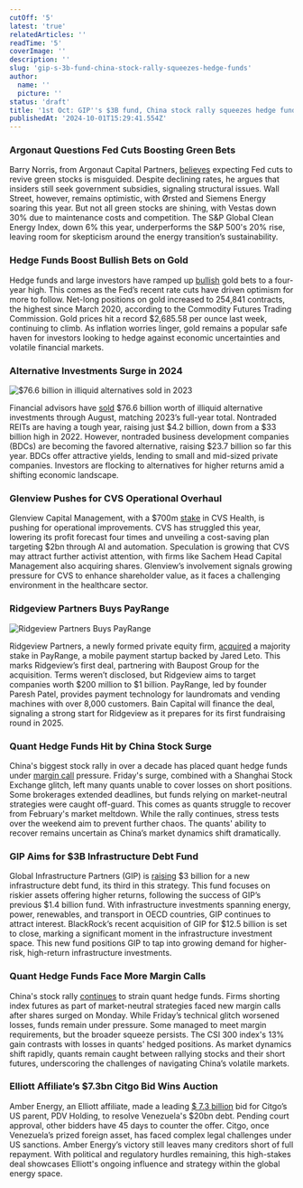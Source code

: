 ```yaml
---
cutOff: '5'
latest: 'true'
relatedArticles: ''
readTime: '5'
coverImage: ''
description: ''
slug: 'gip-s-3b-fund-china-stock-rally-squeezes-hedge-funds'
author:
  name: ''
  picture: ''
status: 'draft'
title: '1st Oct: GIP''s $3B fund, China stock rally squeezes hedge funds'
publishedAt: '2024-10-01T15:29:41.554Z'
---
```


### Argonaut Questions Fed Cuts Boosting Green Bets

Barry Norris, from Argonaut Capital Partners, [believes](https://www.hedgeweek.com/argonaut-betting-against-fed-cuts-reviving-green-bets/) expecting Fed cuts to revive green stocks is misguided. Despite declining rates, he argues that insiders still seek government subsidies, signaling structural issues. Wall Street, however, remains optimistic, with Ørsted and Siemens Energy soaring this year. But not all green stocks are shining, with Vestas down 30% due to maintenance costs and competition. The S&P Global Clean Energy Index, down 6% this year, underperforms the S&P 500's 20% rise, leaving room for skepticism around the energy transition’s sustainability.

### Hedge Funds Boost Bullish Bets on Gold

Hedge funds and large investors have ramped up [bullish](https://www.hedgeweek.com/hedge-funds-up-bullish-gold-bets-to-four-year-high/#:~:text=Bullish%20bets%20on%20gold%20by,to%20a%20report%20by%20Bloomberg.) gold bets to a four-year high. This comes as the Fed’s recent rate cuts have driven optimism for more to follow. Net-long positions on gold increased to 254,841 contracts, the highest since March 2020, according to the Commodity Futures Trading Commission. Gold prices hit a record $2,685.58 per ounce last week, continuing to climb. As inflation worries linger, gold remains a popular safe haven for investors looking to hedge against economic uncertainties and volatile financial markets.

### Alternative Investments Surge in 2024

![$76.6 billion in illiquid alternatives sold in 2023](/images/1st-oct--gips-3b-fund--china-stock-rally-squeezes-hedge-funds-a--1--U3ND.webp)

Financial advisors have [sold](https://www.investmentnews.com/alternatives/sales-of-alternative-investments-climbing-in-2024/257435#:~:text=%E2%80%9CFundraising%20in%20alternative%20investments%20through,chairman%20of%20Robert%20A.%20Stanger.) $76.6 billion worth of illiquid alternative investments through August, matching 2023’s full-year total. Nontraded REITs are having a tough year, raising just $4.2 billion, down from a $33 billion high in 2022. However, nontraded business development companies (BDCs) are becoming the favored alternative, raising $23.7 billion so far this year. BDCs offer attractive yields, lending to small and mid-sized private companies. Investors are flocking to alternatives for higher returns amid a shifting economic landscape.

### Glenview Pushes for CVS Operational Overhaul

Glenview Capital Management, with a $700m [stake](https://www.hedgeweek.com/glenview-wants-operational-improvements-at-cvs-health/) in CVS Health, is pushing for operational improvements. CVS has struggled this year, lowering its profit forecast four times and unveiling a cost-saving plan targeting $2bn through AI and automation. Speculation is growing that CVS may attract further activist attention, with firms like Sachem Head Capital Management also acquiring shares. Glenview’s involvement signals growing pressure for CVS to enhance shareholder value, as it faces a challenging environment in the healthcare sector.

### Ridgeview Partners Buys PayRange

![Ridgeview Partners Buys PayRange](/images/1st-oct--gips-3b-fund--china-stock-rally-squeezes-hedge-funds-b--1--g2Mj.webp)

Ridgeview Partners, a newly formed private equity firm, [acquired](https://www.bnnbloomberg.ca/investing/2024/09/30/private-equity-firm-ridgeview-buys-payrange-in-first-deal/) a majority stake in PayRange, a mobile payment startup backed by Jared Leto. This marks Ridgeview’s first deal, partnering with Baupost Group for the acquisition. Terms weren’t disclosed, but Ridgeview aims to target companies worth $200 million to $1 billion. PayRange, led by founder Paresh Patel, provides payment technology for laundromats and vending machines with over 8,000 customers. Bain Capital will finance the deal, signaling a strong start for Ridgeview as it prepares for its first fundraising round in 2025.

### Quant Hedge Funds Hit by China Stock Surge

China's biggest stock rally in over a decade has placed quant hedge funds under [margin call](https://www.hedgeweek.com/quant-hedge-funds-caught-in-short-squeeze-following-china-share-surge-and-trading-glitch/) pressure. Friday's surge, combined with a Shanghai Stock Exchange glitch, left many quants unable to cover losses on short positions. Some brokerages extended deadlines, but funds relying on market-neutral strategies were caught off-guard. This comes as quants struggle to recover from February's market meltdown. While the rally continues, stress tests over the weekend aim to prevent further chaos. The quants' ability to recover remains uncertain as China’s market dynamics shift dramatically.

### GIP Aims for $3B Infrastructure Debt Fund

Global Infrastructure Partners (GIP) is [raising](https://www.bnnbloomberg.ca/business/company-news/2024/09/30/gip-targets-3-billion-for-new-infrastructure-debt-fund/) $3 billion for a new infrastructure debt fund, its third in this strategy. This fund focuses on riskier assets offering higher returns, following the success of GIP’s previous $1.4 billion fund. With infrastructure investments spanning energy, power, renewables, and transport in OECD countries, GIP continues to attract interest. BlackRock’s recent acquisition of GIP for $12.5 billion is set to close, marking a significant moment in the infrastructure investment space. This new fund positions GIP to tap into growing demand for higher-risk, high-return infrastructure investments.

### Quant Hedge Funds Face More Margin Calls

China's stock rally [continues](https://www.bnnbloomberg.ca/business/international/2024/09/30/quant-hedge-funds-face-more-margin-calls-as-chinese-stocks-surge/) to strain quant hedge funds. Firms shorting index futures as part of market-neutral strategies faced new margin calls after shares surged on Monday. While Friday’s technical glitch worsened losses, funds remain under pressure. Some managed to meet margin requirements, but the broader squeeze persists. The CSI 300 index's 13% gain contrasts with losses in quants' hedged positions. As market dynamics shift rapidly, quants remain caught between rallying stocks and their short futures, underscoring the challenges of navigating China’s volatile markets.

### Elliott Affiliate’s $7.3bn Citgo Bid Wins Auction

Amber Energy, an Elliott affiliate, made a leading [$ 7.3 billion](https://www.hedgeweek.com/elliott-affiliates-7-3bn-bid-wins-citgo-auction/) bid for Citgo’s US parent, PDV Holding, to resolve Venezuela's $20bn debt. Pending court approval, other bidders have 45 days to counter the offer. Citgo, once Venezuela’s prized foreign asset, has faced complex legal challenges under US sanctions. Amber Energy’s victory still leaves many creditors short of full repayment. With political and regulatory hurdles remaining, this high-stakes deal showcases Elliott's ongoing influence and strategy within the global energy space.